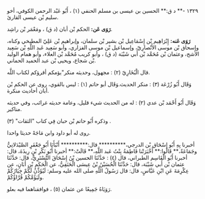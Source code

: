 ١٣٢٩ -** د ق:** الحسين بن عيسى بن مسلم الحنفي (١) ، أَبُو عَبْد الرحمن الكوفي، أخو سليم بْن عيسى القارئ.

**رَوَى عَن:** الحكم بْن أبان (د ق) ، ومَعْمَر بْن راشِد.

**رَوَى عَنه:** إِبْرَاهِيم بْن إِسْمَاعِيل بْن بشير بْن سلمان، وإبراهيم بْن عَلِيّ المطبخي وكناه، وإسحاق بْن موسى الأَنْصارِيّ، وإسماعيل بْن موسى الفزاري، وأبو سَعِيد عَبد اللَّهِ بْن سَعِيد الأشج، وعثمان بْن مُحَمَّد بْن أَبي شَيْبَة (د ق) ، وأبو كريب مُحَمَّد بْن العلاء، وأبو همام الوليد بْن شجاع، ويحيى بْن عبد الحميد الحماني.

قال الْبُخَارِيّ (٢) : مجهول، وحديثه منكر"يؤمكم أقرؤكم لكتاب اللَّه.

وَقَال أَبُو زُرْعَة (٣) : منكر الحديث.وَقَال أبو حاتم (١) : ليس بالقوي، روى عن الحكم بْن أبان أحاديث منكرة.

وَقَال أَبُو أَحْمَد بْن عدي (٢) : له من الحديث شيء قليل، وعامة حديثه غرائب، وفي حديثه مناكير.

وذكره أَبُو حاتم بْن حبان فِي كتاب "الثقات" (٣) .

روى له أبو داود وابن مَاجَهْ حديثا واحدا.

أخبرنا بِهِ أَبُو إِسْحَاق بْن الدرجي،********** قال:********** أَنْبَأَنَا أَبُو جَعْفَرٍ الصَّيْدَلانِيُّ وجَمَاعَةٌ،** قَالُوا:** أَخْبَرَتْنا فَاطِمَةُ بِنْتُ عَبد اللَّهِ،** قَالَتْ:** أخبرنا أَبُو بَكْرِ بْنِ رِيذَةَ، قال: أخبرنا أَبُو الْقَاسِم الطبراني، قال (٤) : حَدَّثَنَا الحسين بْنُ إِسْحَاقَ التُّسْتَرِيُّ، قال: حَدَّثَنَا عثمان بْن أَبي شَيْبَة، قال: حَدَّثَنَا الْحُسَيْنُ بْنُ عِيسَى الْحَنَفِيُّ، عن الْحَكَمِ بْنِ أَبَانٍ، عن عِكْرِمَةَ عَنِ ابْنِ عَبَّاسٍ، قال: قال رَسُولُ اللَّهِ صلى الله عليه وسلم: لَيُؤَذِّنُ لَكُمْ خِيَارُكُمْ ولَيَؤُمَّكُمْ قُرَّاؤُكُمْ.

رَوَيَاهُ جَمِيعًا عن عثمان (٥) ، فوافقناهما فيه بعلو.